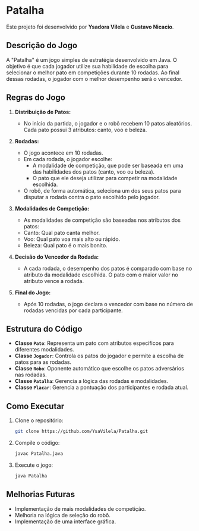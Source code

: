 
# Patalha

Este projeto foi desenvolvido por **Ysadora Vilela** e **Gustavo Nicacio**.

## Descrição do Jogo

A "Patalha" é um jogo simples de estratégia desenvolvido em Java. O objetivo é que cada jogador utilize sua habilidade de escolha para selecionar o melhor pato em competições durante 10 rodadas. Ao final dessas rodadas, o jogador com o melhor desempenho será o vencedor.

## Regras do Jogo

1. **Distribuição de Patos:**
   - No início da partida, o jogador e o robô recebem 10 patos aleatórios. Cada pato possui 3 atributos: canto, voo e beleza.
   
2. **Rodadas:**
   - O jogo acontece em 10 rodadas.
   - Em cada rodada, o jogador escolhe:
      - A modalidade de competição, que pode ser baseada em uma das habilidades dos patos (canto, voo ou beleza).
      - O pato que ele deseja utilizar para competir na modalidade escolhida.
   - O robô, de forma automática, seleciona um dos seus patos para disputar a rodada contra o pato escolhido pelo jogador.

3. **Modalidades de Competição:**
   - As modalidades de competição são baseadas nos atributos dos patos:
    - Canto: Qual pato canta melhor.
    - Voo: Qual pato voa mais alto ou rápido.
    - Beleza: Qual pato é o mais bonito.

4. **Decisão do Vencedor da Rodada:**
   - A cada rodada, o desempenho dos patos é comparado com base no atributo da modalidade escolhida. O pato com o maior valor no atributo vence a rodada.

5. **Final do Jogo:**
   - Após 10 rodadas, o jogo declara o vencedor com base no número de rodadas vencidas por cada participante.

## Estrutura do Código

- **Classe `Pato`**: Representa um pato com atributos específicos para diferentes modalidades.
- **Classe `Jogador`**: Controla os patos do jogador e permite a escolha de patos para as rodadas.
- **Classe `Robo`**: Oponente automático que escolhe os patos adversários nas rodadas.
- **Classe `Patalha`**: Gerencia a lógica das rodadas e modalidades.
- **Classe `Placar`**: Gerencia a pontuação dos participantes e rodada atual.

## Como Executar

1. Clone o repositório: 
   ```bash
   git clone https://github.com/YsaVilela/Patalha.git
   ```
2. Compile o código:
   ```bash
   javac Patalha.java
   ```
3. Execute o jogo:
   ```bash
   java Patalha
   ```

## Melhorias Futuras

- Implementação de mais modalidades de competição.
- Melhoria na lógica de seleção do robô.
- Implementação de uma interface gráfica.
